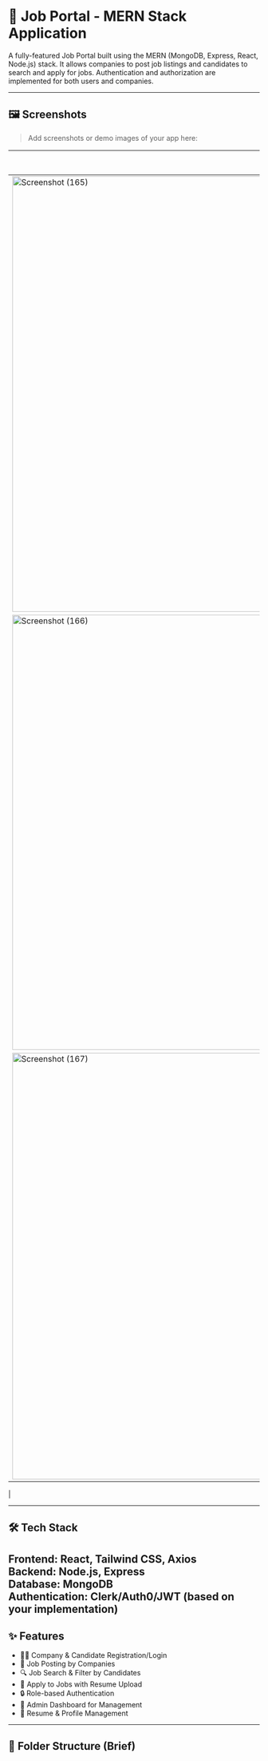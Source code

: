 # 🚀 Job Portal - MERN Stack Application

A fully-featured Job Portal built using the MERN (MongoDB, Express, React, Node.js) stack. It allows companies to post job listings and candidates to search and apply for jobs. Authentication and authorization are implemented for both users and companies.

---

## 🖼️ Screenshots

> Add screenshots or demo images of your app here:

| Home Page | Job Listings | Admin Dashboard |
|-----------|--------------|------------------|
| <img width="1920" height="871" alt="Screenshot (165)" src="https://github.com/user-attachments/assets/fd42acd1-067a-47fa-bffb-e47b23d07c8c" />
| <img width="1919" height="870" alt="Screenshot (166)" src="https://github.com/user-attachments/assets/f81c3487-8a68-43d7-a3a6-63885a8a09b8" />
| <img width="1920" height="853" alt="Screenshot (167)" src="https://github.com/user-attachments/assets/0f12939d-bb1e-4f22-b8f0-791245502ee9" />
 |

---

## 🛠️ Tech Stack

**Frontend:** React, Tailwind CSS, Axios  
**Backend:** Node.js, Express  
**Database:** MongoDB  
**Authentication:** Clerk/Auth0/JWT (based on your implementation)  
---

## ✨ Features

- 👨‍💼 Company & Candidate Registration/Login
- 📝 Job Posting by Companies
- 🔍 Job Search & Filter by Candidates
- 💼 Apply to Jobs with Resume Upload
- 🔒 Role-based Authentication
- 🧾 Admin Dashboard for Management
- 📄 Resume & Profile Management

---

## 🧩 Folder Structure (Brief)

